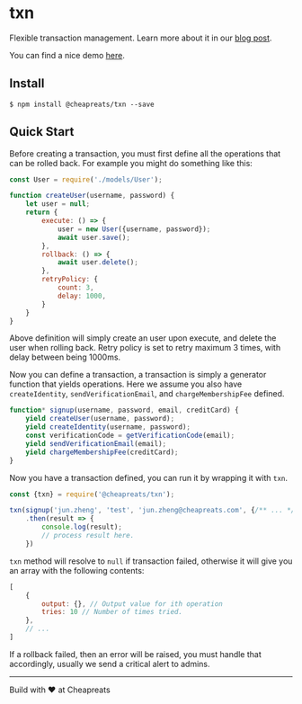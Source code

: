 # txn

Flexible transaction management. Learn more about it in our [blog post](https://blog.cheapreats.com/handling-transactions-at-cheapreats/).

You can find a nice demo [here](https://repl.it/@junzhengca/cheapreatstxn-Demo#index.js).

## Install

```
$ npm install @cheapreats/txn --save
```

## Quick Start

Before creating a transaction, you must first define all the operations that
can be rolled back. For example you might do something like this:

```javascript
const User = require('./models/User');

function createUser(username, password) {
    let user = null;
    return {
        execute: () => {
            user = new User({username, password});
            await user.save();
        },
        rollback: () => {
            await user.delete();
        },
        retryPolicy: {
            count: 3,
            delay: 1000,
        }
    }
}
```

Above definition will simply create an user upon execute, and delete the user
when rolling back. Retry policy is set to retry maximum 3 times, with delay
between being 1000ms.

Now you can define a transaction, a transaction is simply a generator function
that yields operations. Here we assume you also have `createIdentity`,
`sendVerificationEmail`, and `chargeMembershipFee` defined.

```javascript
function* signup(username, password, email, creditCard) {
    yield createUser(username, password);
    yield createIdentity(username, password);
    const verificationCode = getVerificationCode(email);
    yield sendVerificationEmail(email);
    yield chargeMembershipFee(creditCard);
}
```

Now you have a transaction defined, you can run it by wrapping it with `txn`.

```javascript
const {txn} = require('@cheapreats/txn');

txn(signup('jun.zheng', 'test', 'jun.zheng@cheapreats.com', {/** ... */}))
    .then(result => {
        console.log(result);
        // process result here.
    })
```

`txn` method will resolve to `null` if transaction failed, otherwise it will
give you an array with the following contents:

```javascript
[
    {
        output: {}, // Output value for ith operation
        tries: 10 // Number of times tried.
    },
    // ...
]
```

If a rollback failed, then an error will be raised, you must handle that
accordingly, usually we send a critical alert to admins.

----------------------------------------------------------------

Build with ❤️ at Cheapreats